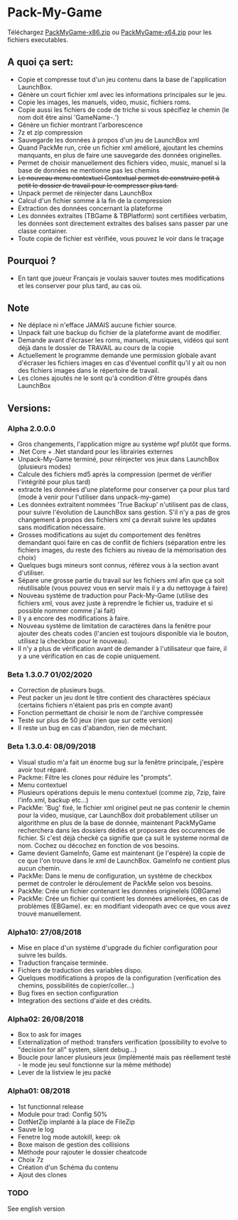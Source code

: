 
# Pack-My-Game

Téléchargez [PackMyGame-x86.zip](https://github.com/daerlnaxe/Pack-My-Game/blob/master/PackMyGame%20x86%20-%20A03.zip) ou [PackMyGame-x64.zip](https://github.com/daerlnaxe/Pack-My-Game/blob/master/PackMyGame%20x64%20-%20A02.zip) pour les fichiers executables.

## A quoi ça sert:
 * Copie et compresse tout d'un jeu contenu dans la base de l'application LaunchBox.
 * Génère un court fichier xml avec les informations principales sur le jeu.
 * Copie les images, les manuels, video, music, fichiers roms.
 * Copie aussi les fichiers de code de triche si vous spécifiez le chemin (le nom doit être ainsi 'GameName-*.*')
 * Génère un fichier montrant l'arborescence
 * 7z et zip compression
 * Sauvegarde les données à propos d'un jeu de LaunchBox xml
 * Quand PackMe run,  crée un fichier xml amélioré, ajoutant les chemins manquants, en plus de faire une sauvegarde des données originelles.
 * Permet de choisir manuellement des fichiers video, music, manuel si la base de données ne mentionne pas les chemins
 * ~~Le nouveau menu contextuel Contextual permet de construire petit à petit le dossier de travail pour le compresser plus tard.~~
 * Unpack permet de réinjecter dans LaunchBox
 * Calcul d'un fichier somme à la fin de la compression
 * Extraction des données concernant la plateforme
 * Les données extraites (TBGame & TBPlatform) sont certifiées verbatim, les données sont directement extraites des balises sans passer par une classe container.
 * Toute copie de fichier est vérifiée, vous pouvez le voir dans le traçage
 
	
	
## Pourquoi ?
 * En tant que joueur Français je voulais sauver toutes mes modifications et les conserver pour plus tard, au cas où.

## Note
 * Ne déplace ni n'efface JAMAIS aucune fichier source.
 * Unpack fait une backup du fichier de la plateforme avant de modifier.
 * Demande avant d'écraser les roms, manuels, musiques, vidéos qui sont déjà dans le dossier de TRAVAIL au cours de la copie 
 * Actuellement le programme demande une permission globale avant d'écraser les fichiers images en cas d'éventuel conflit qu'il y ait ou non des fichiers images dans le répertoire de travail.
 * Les clones ajoutés ne le sont qu'à condition d'être groupés dans LaunchBox
		
## Versions:

### Alpha 2.0.0.0
 * Gros changements, l'application migre au système wpf plutôt que forms.
 * .Net Core + .Net standard pour les librairies externes
 * Unpack-My-Game terminé, pour réinjecter vos jeux dans LaunchBox (plusieurs modes)
 * Calcule des fichiers md5 après la compression (permet de vérifier l'intégrité pour plus tard)
 * extracte les données d'une plateforme pour conserver ça pour plus tard (mode à venir pour l'utiliser dans unpack-my-game)
 * Les données extraitent nommées 'True Backup' n'utilisent pas de class, pour suivre l'évolution de LaunchBox sans gestion. S'il n'y a pas de gros changement à propos des fichiers xml ça devrait suivre les updates sans modification nécessaire.
  * Grosses modifications au sujet du comportement des fenêtres demandant quoi faire  en cas de conflit de fichiers (séparation entre les fichiers images, du reste des fichiers au niveau de la mémorisation des choix) 
 * Quelques bugs mineurs sont connus, référez vous à la section avant d'utiliser.
 * Sépare une grosse partie du travail sur les fichiers xml afin que ça soit réutilisable (vous pouvez vous en servir mais il y a du nettoyage à faire)
 * Nouveau système de traduction pour Pack-My-Game (utilise des fichiers xml, vous avez juste à reprendre le fichier us, traduire et si possible nommer comme j'ai fait)
 * Il y a encore des modifications à faire.
 * Nouveau système de limitation de caractères dans la fenêtre pour ajouter des cheats codes (l'ancien est toujours disponible via le bouton, utilisez la checkbox pour le nouveau).
 * Il n'y a plus de vérification avant de demander à l'utilisateur que faire, il y a une vérification en cas de copie uniquement.

### Beta 1.3.0.7 01/02/2020
 * Correction de plusieurs bugs.
 * Peut packer un jeu dont le titre contient des charactères spéciaux (certains fichiers n'étaient pas pris en compte avant)
 * Fonction permettant de choisir le nom de l'archive compressée
 * Testé sur plus de 50 jeux (rien que sur cette version)
 * Il reste un bug en cas d'abandon, rien de méchant.

### Beta 1.3.0.4: 08/09/2018

 * Visual studio m'a fait un énorme bug sur la fenêtre principale, j'espère avoir tout réparé.
 * Packme: Filtre les clones pour réduire les "prompts".
 * Menu contextuel
 * Plusieurs opérations depuis le menu contextuel (comme zip, 7zip, faire l'info.xml, backup etc...)
 * PackMe: 'Bug' fixé, le fichier xml originel peut ne pas contenir le chemin pour la video, musique, car LaunchBox doit probablement utiliser un algorithme en plus de la base de donnée, maintenant PackMyGame recherchera dans les dossiers dédiés
 et proposera des occurences de fichier. Si c'est déjà checké ça signifie que ça suit le systeme normal de nom. Cochez ou décochez en fonction de vos besoins.
 * Game devient GameInfo, Game est maintenant (je l'espère) la copie de ce que l'on trouve dans le xml de LaunchBox. GameInfo ne contient plus aucun chemin.
 * PackMe: Dans le menu de configuration, un système de checkbox permet de controler le déroulement de PackMe selon vos besoins.
 * PackMe: Crée un fichier contenant les données originelels (OBGame)
 * PackMe: Crée un fichier qui contient les données améliorées, en cas de problèmes (EBGame). ex: en modifiant videopath avec ce que vous avez trouvé manuellement.

### Alpha10: 27/08/2018
* Mise en place d'un système d'upgrade du fichier configuration pour suivre les builds.
* Traduction française terminée.
* Fichiers de traduction des variables dispo.
* Quelques modifications à propos de la configuration (verification des chemins, possibilités de copier/coller...)
* Bug fixes en section configuration
* Integration des sections d'aide et des crédits.

### Alpha02: 26/08/2018
 * Box to ask for images 
 * Externalization of method: transfers verification (possibility to evolve to "decision for all" system, silent debug...)
 * Boucle pour lancer plusieurs jeux (implémenté mais pas réellement testé - le mode jeu seul fonctionne sur la même méthode)
 * Lever de la listview le jeu packé
 
### Alpha01: 08/2018
 * 1st functionnal release
 * Module pour trad: Config 50%
 * DotNetZip implanté à la place de FileZip		
 * Sauve le log
 * Fenetre log mode autokill, keep: ok
 * Boxe maison de gestion des collisions
 * Méthode pour rajouter le dossier cheatcode
 * Choix 7z 
 * Création d'un Schéma du contenu
 * Ajout des clones

		
### TODO
See english version
